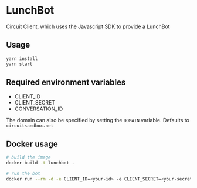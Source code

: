 # LunchBot

Circuit Client, which uses the Javascript SDK to provide a LunchBot

## Usage

```sh
yarn install
yarn start
```

## Required environment variables

* CLIENT_ID
* CLIENT_SECRET
* CONVERSATION_ID

The domain can also be specified by setting the `DOMAIN` variable.
Defaults to `circuitsandbox.net`

## Docker usage

```sh
# build the image
docker build -t lunchbot .

# run the bot
docker run --rm -d -e CLIENT_ID=<your-id> -e CLIENT_SECRET=<your-secret> -e CONVERSATION_ID=<your-conversation> lunchbot
